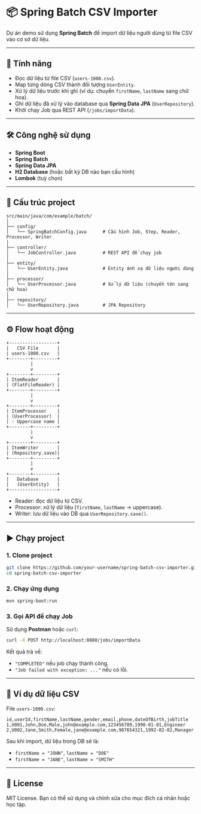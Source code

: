 # 📦 Spring Batch CSV Importer

Dự án demo sử dụng **Spring Batch** để import dữ liệu người dùng từ file CSV vào cơ sở dữ liệu.

---

## 🚀 Tính năng
- Đọc dữ liệu từ file CSV (`users-1000.csv`).
- Map từng dòng CSV thành đối tượng `UserEntity`.
- Xử lý dữ liệu trước khi ghi (ví dụ: chuyển `firstName`, `lastName` sang chữ hoa).
- Ghi dữ liệu đã xử lý vào database qua **Spring Data JPA** (`UserRepository`).
- Khởi chạy Job qua REST API (`/jobs/importData`).

---

## 🛠️ Công nghệ sử dụng
- **Spring Boot**
- **Spring Batch**
- **Spring Data JPA**
- **H2 Database** (hoặc bất kỳ DB nào bạn cấu hình)
- **Lombok** (tuỳ chọn)

---

## 📂 Cấu trúc project

```
src/main/java/com/example/batch/
│
├── config/
│   └── SpringBatchConfig.java      # Cấu hình Job, Step, Reader, Processor, Writer
│
├── controller/
│   └── JobController.java          # REST API để chạy job
│
├── entity/
│   └── UserEntity.java             # Entity ánh xạ dữ liệu người dùng
│
├── processor/
│   └── UserProcessor.java          # Xử lý dữ liệu (chuyển tên sang chữ hoa)
│
├── repository/
│   └── UserRepository.java         # JPA Repository
```
---

## ⚙️ Flow hoạt động

```text
+------------------+
|   CSV File       |
| users-1000.csv   |
+--------+---------+
         |
         v
+--------+---------+
| ItemReader       |
| (FlatFileReader) |
+--------+---------+
         |
         v
+--------+---------+
| ItemProcessor    |
| (UserProcessor)  |
| - Uppercase name |
+--------+---------+
         |
         v
+--------+---------+
| ItemWriter       |
| (Repository.save)|
+--------+---------+
         |
         v
+--------+---------+
|   Database       |
|   (UserEntity)   |
+------------------+
```

- Reader: đọc dữ liệu từ CSV.  
- Processor: xử lý dữ liệu (`firstName`, `lastName` → uppercase).  
- Writer: lưu dữ liệu vào DB qua `UserRepository.save()`.  

---

## ▶️ Chạy project

### 1. Clone project
```bash
git clone https://github.com/your-username/spring-batch-csv-importer.git
cd spring-batch-csv-importer
```

### 2. Chạy ứng dụng
```bash
mvn spring-boot:run
```

### 3. Gọi API để chạy Job
Sử dụng **Postman** hoặc `curl`:

```bash
curl -X POST http://localhost:8080/jobs/importData
```

Kết quả trả về:  
- `"COMPLETED"` nếu job chạy thành công.  
- `"Job failed with exception: ..."` nếu có lỗi.  

---

## 📝 Ví dụ dữ liệu CSV

File `users-1000.csv`:

```csv
id,userId,firstName,lastName,gender,email,phone,dateOfBirth,jobTitle
1,U001,John,Doe,Male,john@example.com,123456789,1990-01-01,Engineer
2,U002,Jane,Smith,Female,jane@example.com,987654321,1992-02-02,Manager
```

Sau khi import, dữ liệu trong DB sẽ là:
- `firstName = "JOHN"`, `lastName = "DOE"`
- `firstName = "JANE"`, `lastName = "SMITH"`

---

## 📜 License
MIT License. Bạn có thể sử dụng và chỉnh sửa cho mục đích cá nhân hoặc học tập.
